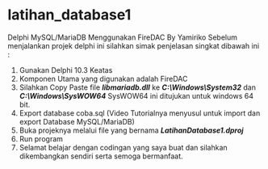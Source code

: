 # latihan_database1
 Delphi MySQL/MariaDB Menggunakan FireDAC By Yamiriko
 Sebelum menjalankan projek delphi ini silahkan simak penjelasan singkat dibawah ini :
 1. Gunakan Delphi 10.3 Keatas
 2. Komponen Utama yang digunakan adalah FireDAC
 3. Silahkan Copy Paste file <i><b>libmariadb.dll</b></i> ke <i><b>C:\Windows\System32</b></i> dan <i><b>C:\Windows\SysWOW64</b></i> SysWOW64 ini ditujukan untuk windows 64 bit.
 4. Export database coba.sql (Video Tutorialnya menyusul untuk import dan export Database MySQL/MariaDB)
 5. Buka projeknya melalui file yang bernama <i><b>LatihanDatabase1.dproj</b></i>
 6. Run program
 7. Selamat belajar dengan codingan yang saya buat dan silahkan dikembangkan sendiri serta semoga bermanfaat.